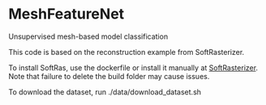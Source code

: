 # MeshFeatureNet
Unsupervised mesh-based model classification

This code is based on the reconstruction example from SoftRasterizer.

To install SoftRas, use the dockerfile or install it manually at
[SoftRasterizer](https://github.com/ShichenLiu/SoftRas). Note that failure to
delete the build folder may cause issues.

To download the dataset, run ./data/download_dataset.sh

